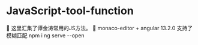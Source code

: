 # JavaScript-tool-function

🍑 这里汇集了谭金涛常用的JS方法。
💨 monaco-editor + angular 13.2.0 
支持了模糊匹配 
npm i 
ng serve --open
